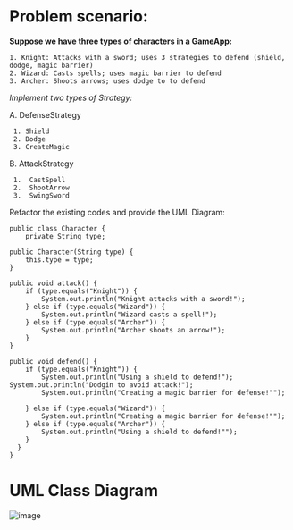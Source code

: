 # Problem scenario:

__Suppose we have three types of characters in a GameApp:__

    1. Knight: Attacks with a sword; uses 3 strategies to defend (shield, dodge, magic barrier)
    2. Wizard: Casts spells; uses magic barrier to defend
    3. Archer: Shoots arrows; uses dodge to to defend

*Implement two types of Strategy:*

   A.  DefenseStrategy
   
     1. Shield
     2. Dodge
     3. CreateMagic

   B.  AttackStrategy

     1.  CastSpell
     2.  ShootArrow
     3.  SwingSword  


Refactor the existing codes and provide the UML Diagram:


    public class Character {
        private String type;
    
    public Character(String type) {
        this.type = type;
    }

    public void attack() {
        if (type.equals("Knight")) {
            System.out.println("Knight attacks with a sword!");
        } else if (type.equals("Wizard")) {
            System.out.println("Wizard casts a spell!");
        } else if (type.equals("Archer")) {
            System.out.println("Archer shoots an arrow!");
        }
    }

    public void defend() {
        if (type.equals("Knight")) {
            System.out.println("Using a shield to defend!");
	System.out.println("Dodgin to avoid attack!");
            System.out.println("Creating a magic barrier for defense!"");		

        } else if (type.equals("Wizard")) {
            System.out.println("Creating a magic barrier for defense!"");
        } else if (type.equals("Archer")) {
            System.out.println("Using a shield to defend!"");
        }
      }
    }

# UML Class Diagram

![image](https://github.com/Nayunnie1/SoftEng---CS1/assets/58744536/d6e2f5db-4536-47aa-88a4-269643f7402b)

